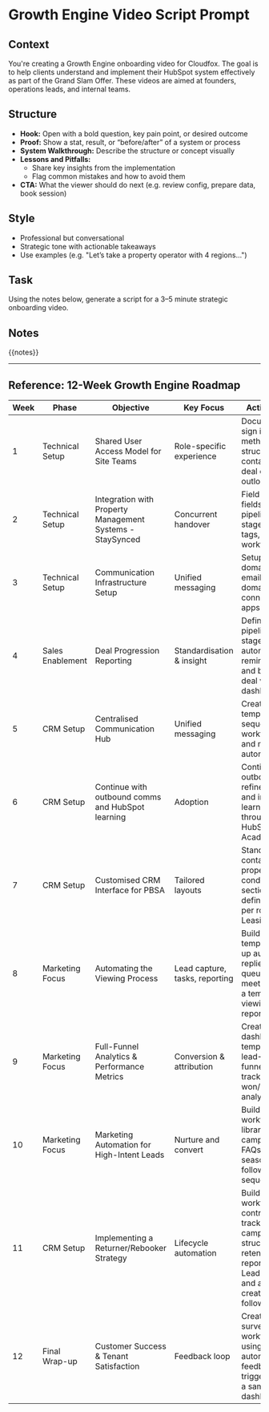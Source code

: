 # Growth Engine Video Script Prompt

## Context

You're creating a Growth Engine onboarding video for Cloudfox. 
The goal is to help clients understand and implement their HubSpot system effectively 
as part of the Grand Slam Offer. These videos are aimed at founders, operations leads, and internal teams.

## Structure

- **Hook:** Open with a bold question, key pain point, or desired outcome
- **Proof:** Show a stat, result, or “before/after” of a system or process
- **System Walkthrough:** Describe the structure or concept visually
- **Lessons and Pitfalls:** 
  - Share key insights from the implementation
  - Flag common mistakes and how to avoid them
- **CTA:** What the viewer should do next (e.g. review config, prepare data, book session)

## Style

- Professional but conversational
- Strategic tone with actionable takeaways
- Use examples (e.g. "Let’s take a property operator with 4 regions...")

## Task

Using the notes below, generate a script for a 3–5 minute strategic onboarding video.

## Notes
{{notes}}

---

## Reference: 12-Week Growth Engine Roadmap

| Week | Phase              | Objective                                       | Key Focus              | Action Plan |
|------|--------------------|-------------------------------------------------|------------------------|-------------|
| 1    | Technical Setup    | Shared User Access Model for Site Teams        | Role-specific experience | Document sign in method, team structure, contact and deal owners, outlook plugin |
| 2    | Technical Setup    | Integration with Property Management Systems - StaySynced | Concurrent handover | Field groups, fields, pipelines and stages, deal tags, workflows |
| 3    | Technical Setup    | Communication Infrastructure Setup             | Unified messaging       | Setup domains, email sending domains, connection of apps |
| 4    | Sales Enablement   | Deal Progression Reporting                      | Standardisation & insight | Define ideal pipeline stages, automate task reminders, and build a deal velocity dashboard |
| 5    | CRM Setup          | Centralised Communication Hub                  | Unified messaging       | Creation of templates, sequences, workflows and nurture automations |
| 6    | CRM Setup          | Continue with outbound comms and HubSpot learning | Adoption               | Continue outbound refinement and internal learning through HubSpot Academy |
| 7    | CRM Setup          | Customised CRM Interface for PBSA              | Tailored layouts        | Standardise contact/deal properties, conditional sections, and define layouts per role (e.g. Leasing, Ops) |
| 8    | Marketing Focus    | Automating the Viewing Process                 | Lead capture, tasks, reporting | Build form templates, set up automated replies, task queues, meetings and a template viewing report |
| 9    | Marketing Focus    | Full-Funnel Analytics & Performance Metrics    | Conversion & attribution | Create dashboard templates for lead→booking funnel, source tracking, won/lost analysis |
| 10   | Marketing Focus    | Marketing Automation for High-Intent Leads     | Nurture and convert     | Build a workflow library for campaigns, FAQs, and seasonal lead follow-up sequences |
| 11   | CRM Setup          | Implementing a Returner/Rebooker Strategy      | Lifecycle automation    | Build workflow for contract end tracking, campaign structure, and retention reports, use Leads object and auto creation for follow up |
| 12   | Final Wrap-up      | Customer Success & Tenant Satisfaction         | Feedback loop           | Create a survey workflow using NPS, automated feedback triggers, and a sample dashboard